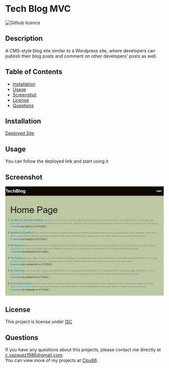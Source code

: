 # Tech Blog MVC
  ![Github licence](http://img.shields.io/badge/license-ISC-blue.svg)  
  ## Description 
  A CMS-style blog site similar to a Wordpress site, where developers can publish their blog posts and comment on other developers’ posts as well.
  ## Table of Contents
  * [Installation](#installation)
  * [Usage](#usage)
  * [Screenshot](#screenshot)
  * [License](#license)  
  * [Questions](#questions)
  
  ## Installation 
  [Deployed Site](https://shielded-coast-79603.herokuapp.com/)
  ## Usage 
  You can follow the deployed link and start using it

  ## Screenshot 
  ![ScreenShot](screenshot.jpg)
  
  ## License 
  This project is license under [ISC](https://choosealicense.com/licenses/ISC/)

  ## Questions
  If you have any questions about this projects, please contact me directly at [c.vazquez1986@gmail.com](mailto:c.vazquez1986@gmail.com).  
  You can view more of my projects at [Clos86](https://github.com/Clos86).
